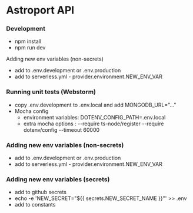 # Astroport API

### Development

- npm install
- npm run dev

Adding new env variables (non-secrets)
- add to .env.development or .env.production
- add to serverless.yml - provider.environment.NEW_ENV_VAR

### Running unit tests (Webstorm)
- copy .env.development to .env.local and add MONGODB_URL="..."
- Mocha config
  - environment variables: DOTENV_CONFIG_PATH=.env.local
  - extra mocha options  : --require ts-node/register --require dotenv/config --timeout 60000
  
### Adding new env variables (non-secrets)
- add to .env.development or .env.production
- add to serverless.yml - provider.environment.NEW_ENV_VAR

### Adding new env variables (secrets)
- add to github secrets
- echo -e 'NEW_SECRET="${{ secrets.NEW_SECRET_NAME }}"' >> .env
- add to constants